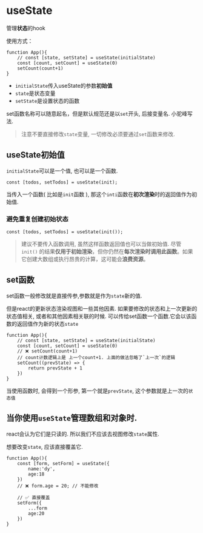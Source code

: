 # useState

管理**状态**的hook

使用方式：

```react
function App(){
    // const [state, setState] = useState(initialState)
    const [count, setCount] = useState(0)
    setCount(count+1)
}
```

- `initialState`传入useState的参数**初始值**
- `state`是状态变量
- `setState`是设置状态的函数

set函数名称可以随意起名，但是默认规范还是以`set`开头, 后接变量名. 小驼峰写法.

> 注意不要直接修改`state`变量, 一切修改必须要通过`set`函数来修改.

## useState初始值

`initialState`可以是一个值, 也可以是一个函数.

```react
const [todos, setTodos] = useState(init);
```

当传入一个函数( 比如是`init`函数 ), 那这个`inti`函数在**初次渲染**时的返回值作为初始值.

### 避免重复创建初始状态

```react
const [todos, setTodos] = useState(init());
```

> 建议不要传入函数调用, 虽然这样函数返回值也可以当做初始值. 尽管 `init()` 的结果**仅用于初始渲染**，但你仍然在**每次渲染时调用此函数**。如果它创建大数组或执行昂贵的计算，这可能会**浪费资源**。

## set函数

set函数一般修改就是直接传参,参数就是作为`state`新的值.

但是react的更新状态渲染视图和一些其他因素. 如果要修改的状态和上一次更新的状态值相关, 或者和其他因素相关联的时候. 可以传给set函数一个函数.它会以该函数的返回值作为新的状态`state`

```react
function App(){
    // const [state, setState] = useState(initialState)
    const [count, setCount] = useState(0)
    // ❌ setCount(count+1)
    // count计数逻辑上是 上一个count+1. 上面的做法忽略了`上一次`的逻辑
    setCount((prevState) => {
        return prevState + 1
    })
}
```

当使用函数时, 会得到一个形参, 第一个就是`prevState`, 这个参数就是上一次的`状态值`



## 当你使用`useState`管理**数组**和**对象**时.

react会认为它们是只读的. 所以我们不应该去视图修改`state`属性.

想要改变`state`, 应该直接覆盖它.

```react
function App(){
    const [form, setForm] = useState({
        name:'dy',
        age:18
    })
    // ❌ form.age = 20; // 不能修改
    
    // ✅ 直接覆盖
    setForm({
        ...form
        age:20
    })
}
```

